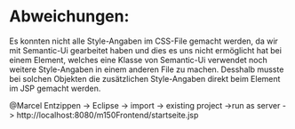 # Abweichungen:
Es konnten nicht alle Style-Angaben im CSS-File gemacht werden, da wir mit Semantic-Ui gearbeitet haben und dies es uns nicht ermöglicht hat bei einem Element, welches eine Klasse von Semantic-Ui verwendet noch weitere Style-Angaben in einem anderen File zu machen. Desshalb musste bei solchen Objekten die zusätzlichen Style-Angaben direkt beim Element im JSP gemacht werden.


@Marcel
Entzippen -> Eclipse -> import -> existing project ->run as server -> http://localhost:8080/m150Frontend/startseite.jsp
